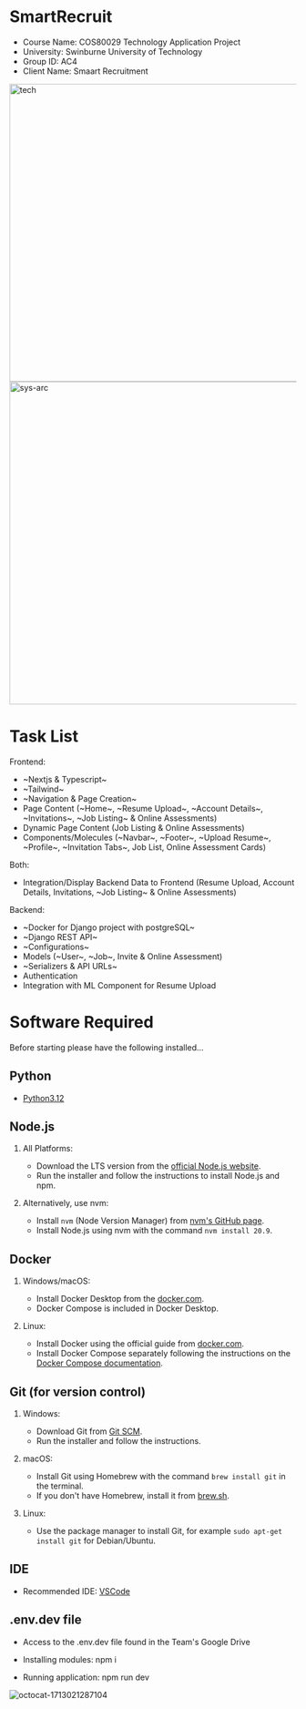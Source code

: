 # SmartRecruit

- Course Name: COS80029 Technology Application Project
- University: Swinburne University of Technology
- Group ID: AC4 
- Client Name: Smaart Recruitment

<img width="523" alt="tech" src="https://github.com/sangvo235/SmartRecruit/assets/97276811/e6ffc76e-61c9-4239-997f-48d26f3c9db9">

<img width="567" alt="sys-arc" src="https://github.com/sangvo235/SmartRecruit/assets/97276811/232909b7-8765-4250-8c33-3801bfe907e3">

# Task List
Frontend:
- ~Nextjs & Typescript~
- ~Tailwind~
- ~Navigation & Page Creation~
- Page Content (~Home~, ~Resume Upload~, ~Account Details~, ~Invitations~, ~Job Listing~ & Online Assessments)
- Dynamic Page Content (Job Listing & Online Assessments) 
- Components/Molecules (~Navbar~, ~Footer~, ~Upload Resume~, ~Profile~, ~Invitation Tabs~, Job List, Online Assessment Cards) 

Both:
- Integration/Display Backend Data to Frontend (Resume Upload, Account Details, Invitations, ~Job Listing~ & Online Assessments)

Backend:
- ~Docker for Django project with postgreSQL~
- ~Django REST API~
- ~Configurations~
- Models (~User~, ~Job~, Invite & Online Assessment)
- ~Serializers & API URLs~ 
- Authentication
- Integration with ML Component for Resume Upload

# Software Required
Before starting please have the following installed...

## Python
- [Python3.12](https://www.python.org/downloads/)

## Node.js
1. All Platforms:
   - Download the LTS version from the [official Node.js website](https://nodejs.org/).
   - Run the installer and follow the instructions to install Node.js and npm.
  
2. Alternatively, use nvm:
   - Install `nvm` (Node Version Manager) from [nvm's GitHub page](https://github.com/nvm-sh/nvm).
   - Install Node.js using nvm with the command `nvm install 20.9`.

## Docker
1. Windows/macOS:
   - Install Docker Desktop from the [docker.com](https://www.docker.com/products/docker-desktop).
   - Docker Compose is included in Docker Desktop.

2. Linux:
   - Install Docker using the official guide from [docker.com](https://docs.docker.com/engine/install/).
   - Install Docker Compose separately following the instructions on the [Docker Compose documentation](https://docs.docker.com/compose/install/).

## Git (for version control)
1. Windows:
   - Download Git from [Git SCM](https://git-scm.com/download/win).
   - Run the installer and follow the instructions.

2. macOS:
   - Install Git using Homebrew with the command `brew install git` in the terminal.
   - If you don't have Homebrew, install it from [brew.sh](https://brew.sh/).

3. Linux:
   - Use the package manager to install Git, for example `sudo apt-get install git` for Debian/Ubuntu.

## IDE
- Recommended IDE: [VSCode](https://code.visualstudio.com/)

## .env.dev file
- Access to the .env.dev file found in the Team's Google Drive


- Installing modules: npm i
- Running application: npm run dev

![octocat-1713021287104](https://github.com/sangvo235/SmartRecruit/assets/97276811/8708a92c-cd91-479d-89fd-9df721b11dfa)
